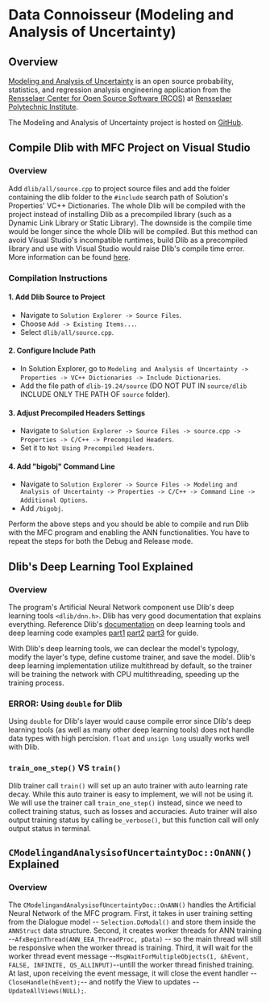 # Data Connoisseur (Modeling and Analysis of Uncertainty)

## Overview

[Modeling and Analysis of Uncertainty](https://github.com/ModelingAndAnalysisOfUncertainty) is an open source probability, statistics, and regression analysis engineering application from the [Rensselaer Center for Open Source Software (RCOS)](https://rcos.io/) at [Rensselaer Polytechnic Institute](https://www.rpi.edu/).

The Modeling and Analysis of Uncertainty project is hosted on [GitHub](https://github.com/ModelingAndAnalysisOfUncertainty).

## Compile Dlib with MFC Project on Visual Studio

### Overview

Add `dlib/all/source.cpp` to project source files and add the folder containing the dlib folder to the `#include` search path of Solution's Properties' VC++ Dictionaries. The whole Dlib will be compiled with the project instead of installing Dlib as a precompiled library (such as a Dynamic Link Library or Static Library). The downside is the compile time would be longer since the whole Dlib will be compiled. But this method can avoid Visual Studio's incompatible runtimes, build Dlib as a precompiled library and use with Visual Studio would raise Dlib's compile time error. More information can be found [here](http://dlib.net/compile.html).

### Compilation Instructions

#### 1. Add Dlib Source to Project

- Navigate to `Solution Explorer -> Source Files`.
- Choose `Add -> Existing Items...`.
- Select `dlib/all/source.cpp`.

#### 2. Configure Include Path

- In Solution Explorer, go to `Modeling and Analysis of Uncertainty -> Properties -> VC++ Dictionaries -> Include Dictionaries`.
- Add the file path of `dlib-19.24/source` (DO NOT PUT IN `source/dlib` INCLUDE ONLY THE PATH OF `source` folder).

#### 3. Adjust Precompiled Headers Settings

- Navigate to `Solution Explorer -> Source Files -> source.cpp -> Properties -> C/C++ -> Precompiled Headers`.
- Set it to `Not Using Precompiled Headers`.

#### 4. Add "bigobj" Command Line

- Navigate to `Solution Explorer -> Source Files -> Modeling and Analysis of Uncertainty -> Properties -> C/C++ -> Command Line -> Additional Options`.
- Add `/bigobj`.

Perform the above steps and you should be able to compile and run Dlib with the MFC program and enabling the ANN functionalities. You have to repeat the steps for both the Debug and Release mode.

## Dlib's Deep Learning Tool Explained

### Overview

The program's Artificial Neural Network component use Dlib's deep learning tools `<dlib/dnn.h>`. Dlib has very good documentation that explains everything. Reference Dlib's [documentation](http://dlib.net/ml.html) on deep learning tools and deep learning code examples [part1](http://dlib.net/dnn_introduction_ex.cpp.html) [part2](http://dlib.net/dnn_introduction2_ex.cpp.html) [part3](http://dlib.net/dnn_introduction3_ex.cpp.html) for guide.

With Dlib's deep learning tools, we can declear the model's typology, modify the layer's type, define custome trainer, and save the model. Dlib's deep learning implementation utilize multithread by default, so the trainer will be training the network with CPU multithreading, speeding up the training process.

### ERROR: Using `double` for Dlib

Using `double` for Dlib's layer would cause compile error since Dlib's deep learning tools (as well as many other deep learning tools) does not handle data types with high percision. `float` and `unsign long` usually works well with Dlib.

### `train_one_step()` VS `train()`

Dlib trainer call `train()` will set up an auto trainer with auto learning rate decay. While this auto trainer is easy to implement, we will not be using it. We will use the trainer call `train_one_step()` instead, since we need to collect training status, such as losses and accuracies. Auto trainer will also output training status by calling `be_verbose()`, but this function call will only output status in terminal.

## `CModelingandAnalysisofUncertaintyDoc::OnANN()` Explained

### Overview
The `CModelingandAnalysisofUncertaintyDoc::OnANN()` handles the Artificial Neural Network of the MFC program. First, it takes in user training setting from the Dialogue model -- `Selection.DoModal()` and store them inside the `ANNStruct` data structure. Second, it creates worker threads for ANN training --`AfxBeginThread(ANN_EEA_ThreadProc, pData)` -- so the main thread will still be responsive when the worker thread is training. Third, it will wait for the worker thread event message --`MsgWaitForMultipleObjects(1, &hEvent, FALSE, INFINITE, QS_ALLINPUT)`--untill the worker thread finished training. At last, upon receiving the event message, it will close the event handler --`CloseHandle(hEvent);`-- and notify the View to updates --`UpdateAllViews(NULL);`.
